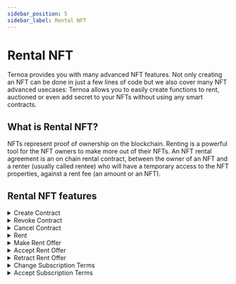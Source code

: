```yaml
---
sidebar_position: 5
sidebar_label: Rental NFT
---
```


# Rental NFT

Ternoa provides you with many advanced NFT features. Not only creating an NFT can be done in just a few lines of code but we also cover many NFT advanced usecases: Ternoa allows you to easily create functions to rent, auctioned or even add secret to your NFTs without using any smart contracts.

## What is Rental NFT?

NFTs represent proof of ownership on the blockchain. Renting is a powerful tool for the NFT owners to make more out of their NFTs. An NFT rental agreement is an on chain rental contract, between the owner of an NFT and a renter (usually called rentee) who will have a temporary access to the NFT properties, against a rent fee (an amount or an NFT).

## Rental NFT features

<details className="toggle">
  <summary>Create Contract</summary>
  <div>
    Create a rental contract on the chain for an NFT.
  </div>
</details>

<details className="toggle">
  <summary>Revoke Contract</summary>
  <div>
    Revoke a running contract.
  </div>
</details>

<details className="toggle">
  <summary>Cancel Contract</summary>
  <div>
    Cancel a contract that is not running.
  </div>
</details>

<details className="toggle">
  <summary>Rent</summary>
  <div>
    Rent an nft with automatic acceptance.
  </div>
</details>

<details className="toggle">
  <summary> Make Rent Offer</summary>
  <div>
    Make an offer for an available contract with manual acceptance.
  </div>
</details>

<details className="toggle">
  <summary> Accept Rent Offer</summary>
  <div>
    Accept a rent offer for manual acceptance contract.
  </div>
</details>

<details className="toggle">
  <summary>Retract Rent Offer</summary>
  <div>
    Retract a rent offer provided to a manual acceptance contract.
  </div>
</details>

<details className="toggle">
  <summary>Change Subscription Terms</summary>
  <div>
    Change the subscription terms for a subscription contract.
  </div>
</details>

<details className="toggle">
  <summary>Accept Subscription Terms</summary>
  <div>
    Accept the subscription terms for a subscription contract.
  </div>
</details>

